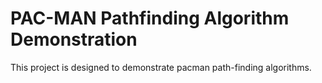 # PAC-MAN Pathfinding Algorithm Demonstration
This project is designed to demonstrate pacman path-finding algorithms.
